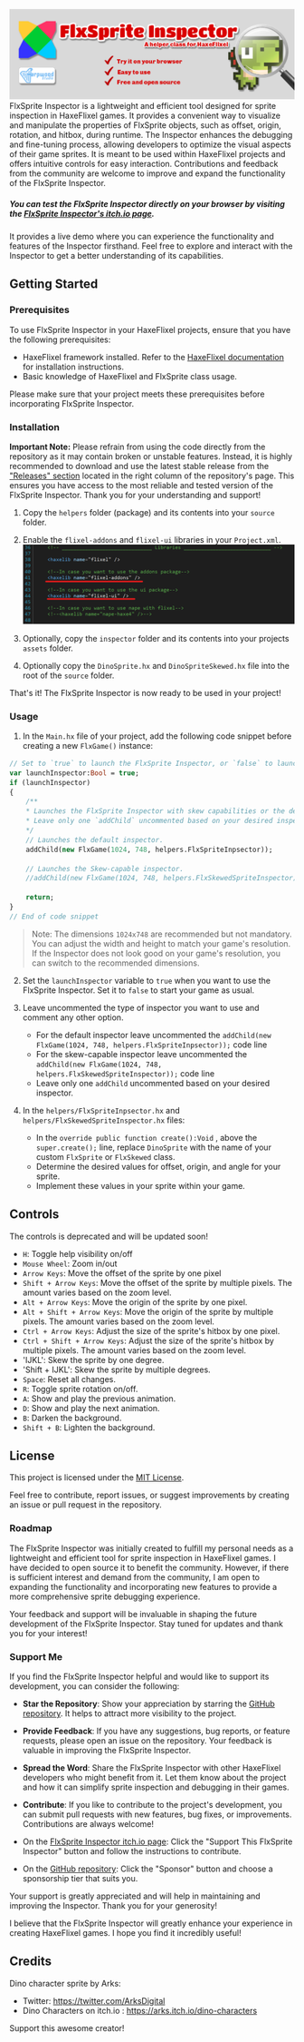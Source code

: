

![banner](banner.png)FlxSprite Inspector is a lightweight and efficient tool designed for sprite inspection in HaxeFlixel games. It provides a convenient way to visualize and manipulate the properties of FlxSprite objects, such as offset, origin, rotation, and hitbox, during runtime. The Inspector enhances the debugging and fine-tuning process, allowing developers to optimize the visual aspects of their game sprites. It is meant to be used within HaxeFlixel projects and offers intuitive controls for easy interaction. Contributions and feedback from the community are welcome to improve and expand the functionality of the FlxSprite Inspector.

##### You can test the FlxSprite Inspector directly on your browser by visiting the [FlxSprite Inspector's itch.io page](https://harpwood.itch.io/flxsprite-inspector). 

It provides a live demo where you can experience the functionality and  features of the Inspector firsthand. Feel free to explore and interact  with the Inspector to get a better understanding of its capabilities. 

## Getting Started

### Prerequisites

To use FlxSprite Inspector in your HaxeFlixel projects, ensure that you have the following prerequisites:

- HaxeFlixel framework installed. Refer to the [HaxeFlixel documentation](https://haxeflixel.com/documentation/install-haxeflixel/) for installation instructions.
- Basic knowledge of HaxeFlixel and FlxSprite class usage.

Please make sure that your project meets these prerequisites before incorporating FlxSprite Inspector.

### Installation

**Important Note:** Please refrain from using the code directly from the repository as it may contain broken or unstable features. Instead, it is highly recommended to download and use the latest stable release from the ["Releases" section](https://github.com/harpwood/FlxSprite-Inspector/releases) located in the right column of the repository's page. This ensures you have access to the most reliable and tested version of the FlxSprite Inspector. Thank you for your understanding and support!

1. Copy the `helpers` folder (package) and its contents into your `source` folder.

2. Enable the `flixel-addons` and `flixel-ui` libraries in your `Project.xml`. <img src="libraries.png" alt="libraries" style="zoom:75%;" />

3. Optionally, copy the `inspector` folder and its contents into your projects `assets` folder.

4. Optionally copy the `DinoSprite.hx` and `DinoSpriteSkewed.hx` file into the root of the `source` folder.

That's it! The FlxSprite Inspector is now ready to be used in your project!



### Usage

1. In the `Main.hx` file of your project, add the following code snippet before creating a new `FlxGame()` instance:

```haxe
// Set to `true` to launch the FlxSprite Inspector, or `false` to launch your game
var launchInspector:Bool = true;
if (launchInspector)
{
	/**
	* Launches the FlxSprite Inspector with skew capabilities or the default inspector.
	* Leave only one `addChild` uncommented based on your desired inspector.
	*/
	// Launches the default inspector.
	addChild(new FlxGame(1024, 748, helpers.FlxSpriteInpsector));

	// Launches the Skew-capable inspector. 
	//addChild(new FlxGame(1024, 748, helpers.FlxSkewedSpriteInspector));

	return;
}
// End of code snippet
```

> Note: The dimensions `1024x748` are recommended but not  mandatory. You can adjust the width and height to match your game's  resolution. If the Inspector does not look good on your game's  resolution, you can switch to the recommended dimensions.

2. Set the `launchInspector` variable to `true` when you want to use the FlxSprite Inspector. Set it to `false` to start your game as usual.
3. Leave uncommented the type of inspector you want to use and comment any other option. 
   - For the default inspector leave uncommented the `addChild(new FlxGame(1024, 748, helpers.FlxSpriteInpsector));` code line
   - For the skew-capable inspector leave uncommented the `addChild(new FlxGame(1024, 748, helpers.FlxSkewedSpriteInspector));` code line
   - Leave only one `addChild` uncommented based on your desired inspector.
4. In the `helpers/FlxSpriteInpsector.hx` and `helpers/FlxSkewedSpriteInspector.hx` files:

   - In the `override public function create():Void` , above the `super.create();` line, replace `DinoSprite` with the name of your custom `FlxSprite` or `FlxSkewed` class.
   - Determine the desired values for offset, origin, and angle for your sprite.
   - Implement these values in your sprite within your game.

## Controls

The controls is deprecated and will be updated soon!

- `H`: Toggle help visibility on/off
- `Mouse Wheel`: Zoom in/out
- `Arrow Keys`: Move the offset of the sprite by one pixel
- `Shift + Arrow Keys`: Move the offset of the sprite by multiple pixels. The amount varies based on the zoom level.
- `Alt + Arrow Keys`: Move the origin of the sprite by one pixel.
- `Alt + Shift + Arrow Keys`: Move the origin of the sprite by multiple pixels. The amount varies based on the zoom level.
- `Ctrl + Arrow Keys`: Adjust the size of the sprite's hitbox by one pixel.
- `Ctrl + Shift + Arrow Keys`: Adjust the size of the sprite's hitbox by multiple pixels. The amount varies based on the zoom level.
- 'IJKL': Skew the sprite by one degree. 
- 'Shift + IJKL': Skew the sprite by multiple degrees.
- `Space`: Reset all changes.
- `R`: Toggle sprite rotation on/off.
- `A`: Show and play the previous animation.
- `D`: Show and play the next animation.
- `B`: Darken the background.
- `Shift + B`: Lighten the background.

## License

This project is licensed under the [MIT License](LICENSE.md).

Feel free to contribute, report issues, or suggest improvements by creating an issue or pull request in the repository.

### Roadmap

The FlxSprite Inspector was initially created to fulfill my personal needs as a lightweight and efficient tool for sprite inspection in HaxeFlixel games. I have decided to open source it to benefit the community. However, if there is sufficient interest and demand from the community, I am open to expanding the functionality and incorporating new features to provide a more comprehensive sprite debugging experience.

Your feedback and support will be invaluable in shaping the future development of the FlxSprite Inspector. Stay tuned for updates and thank you for your interest!

### Support Me

If you find the FlxSprite Inspector helpful and would like to support its development, you can consider the following:

- **Star the Repository**: Show your appreciation by starring the [GitHub repository](https://github.com/harpwood/FlxSprite-Inspector). It helps to attract more visibility to the project.

- **Provide Feedback**: If you have any suggestions, bug reports, or feature requests, please open an issue on the repository. Your feedback is valuable in improving the FlxSprite Inspector.

- **Spread the Word**: Share the FlxSprite Inspector with other HaxeFlixel developers who might benefit from it. Let them know about the project and how it can simplify sprite inspection and debugging in their games.

- **Contribute**: If you like to contribute to the project's development, you can submit pull requests with new features, bug fixes, or improvements. Contributions are always welcome!

- On the [FlxSprite Inspector itch.io page](https://harpwood.itch.io/flxsprite-inspector): Click the "Support This FlxSprite Inspector" button and follow the instructions to contribute.

- On the [GitHub repository](https://github.com/harpwood/FlxSprite-Inspector): Click the "Sponsor" button and choose a sponsorship tier that suits you.

Your support is greatly appreciated and will help in maintaining and improving the Inspector. Thank you for your generosity!

I believe that the FlxSprite Inspector will greatly enhance your experience in creating HaxeFlixel games. I hope you find it incredibly useful!


## Credits

Dino character sprite by Arks:
 * Twitter: https://twitter.com/ArksDigital
 * Dino Characters on itch.io : https://arks.itch.io/dino-characters

Support this awesome creator! 
